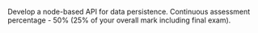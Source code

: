 

Develop a node-based API for data persistence. Continuous assessment percentage - 50% (25% of your overall mark including final exam).